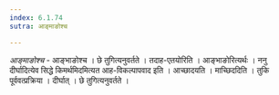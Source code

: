 ```yaml
---
index: 6.1.74
sutra: आङ्माङोश्च

---
```

_आङ्माङोश्च_ - आङ्भाङोश्च । छे तुगित्यनुवर्तते । तदाह-एतयोरिति । आङ्भाङोरित्यर्थः । ननु दीर्घादित्येव सिद्धे किमर्थमिदमित्यत आह-विकल्पापवाद इति । आच्छादयति । माच्छिददिति । तुकि पूर्ववत्प्रक्रिया । दीर्घात् । छे तुगित्यनुवर्तते ।
